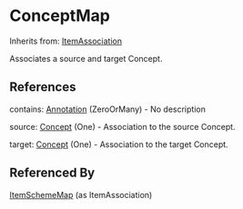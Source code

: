 
# ConceptMap

Inherits from: [ItemAssociation](ItemAssociation.md)



Associates a source and target Concept.



## References

contains: [Annotation](../Base/Annotation.md) (ZeroOrMany) - No description

source: [Concept](../ConceptSchemes/Concept.md) (One) - Association to the source Concept.

target: [Concept](../ConceptSchemes/Concept.md) (One) - Association to the target Concept.



## Referenced By

[ItemSchemeMap](ItemSchemeMap.md) (as ItemAssociation)


